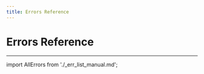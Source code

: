 ```yaml
---
title: Errors Reference
---
```


# Errors Reference

---

import AllErrors from './\_err_list_manual.md';

<AllErrors />
